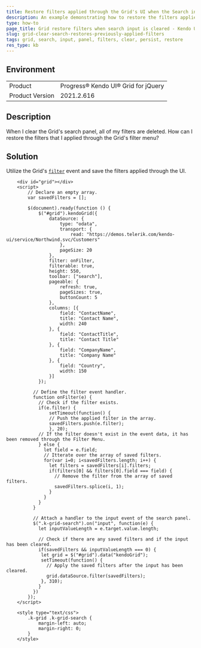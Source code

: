 ```yaml
---
title: Restore filters applied through the Grid's UI when the Search input is cleared
description: An example demonstrating how to restore the filters applied through the Grid's UI when the search panel's value is cleared.
type: how-to
page_title: Grid restore filters when search input is cleared - Kendo UI for jQuery Data Grid
slug: grid-clear-search-restores-previously-applied-filters
tags: grid, search, input, panel, filters, clear, persist, restore
res_type: kb
---
```


## Environment

<table>
 <tr>
  <td>Product</td>
  <td>Progress® Kendo UI® Grid for jQuery</td>
 </tr>
 <tr>
  <td>Product Version</td>
  <td>2021.2.616</td>
 </tr>
</table>

## Description

When I clear the Grid's search panel, all of my filters are deleted. How can I restore the filters that I applied through the Grid's filter menu?

## Solution

Utilize the Grid's [`filter`](https://docs.telerik.com/kendo-ui/api/javascript/ui/grid/events/filter) event and save the filters applied through the UI.

```dojo
    <div id="grid"></div>
    <script>
      	// Declare an empty array.
      	var savedFilters = [];
    
        $(document).ready(function () {
            $("#grid").kendoGrid({
                dataSource: {
                    type: "odata",
                    transport: {
                        read: "https://demos.telerik.com/kendo-ui/service/Northwind.svc/Customers"
                    },
                    pageSize: 20
                },
              	filter: onFilter,
              	filterable: true,
                height: 550,
                toolbar: ["search"],
                pageable: {
                    refresh: true,
                    pageSizes: true,
                    buttonCount: 5
                },
                columns: [{
                    field: "ContactName",
                    title: "Contact Name",
                    width: 240
                }, {
                    field: "ContactTitle",
                    title: "Contact Title"
                }, {
                    field: "CompanyName",
                    title: "Company Name"
                }, {
                    field: "Country",
                    width: 150
                }]
            });

          // Define the filter event handler.
          function onFilter(e) {
            // Check if the filter exists.
            if(e.filter) {
              	setTimeout(function() {
                // Push the applied filter in the array.
              	savedFilters.push(e.filter);
            	}, 20);
            // If the filter doesn't exist in the event data, it has been removed through the Filter Menu.
            } else {
              let field = e.field;
              // Itterate over the array of saved filters.
              for(var i=0; i<savedFilters.length; i++) {
                let filters = savedFilters[i].filters;
                if(filters[0] && filters[0].field === field) {
                  // Remove the filter from the array of saved filters.
                  savedFilters.splice(i, 1);
                }
              }
            }
          }

          // Attach a handler to the input event of the search panel.
          $(".k-grid-search").on("input", function(e) {
            let inputValueLength = e.target.value.length;

            // Check if there are any saved filters and if the input has been cleared.
            if(savedFilters && inputValueLength === 0) {
             let grid = $("#grid").data("kendoGrid");
             setTimeout(function() {
               // Apply the saved filters after the input has been cleared.
               grid.dataSource.filter(savedFilters);
             }, 310);
            }
          })
        });
    </script>

    <style type="text/css">
        .k-grid .k-grid-search {
            margin-left: auto;
            margin-right: 0;
        }
    </style>
```